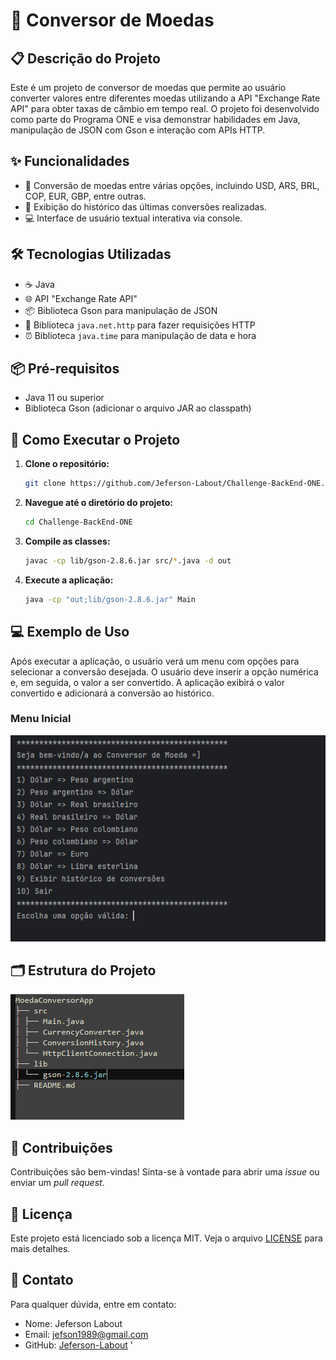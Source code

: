 # 💱 Conversor de Moedas

## 📋 Descrição do Projeto

Este é um projeto de conversor de moedas que permite ao usuário converter valores entre diferentes moedas utilizando a API "Exchange Rate API" para obter taxas de câmbio em tempo real. O projeto foi desenvolvido como parte do Programa ONE e visa demonstrar habilidades em Java, manipulação de JSON com Gson e interação com APIs HTTP.

## ✨ Funcionalidades

- 🚀 Conversão de moedas entre várias opções, incluindo USD, ARS, BRL, COP, EUR, GBP, entre outras.
- 📝 Exibição do histórico das últimas conversões realizadas.
- 💻 Interface de usuário textual interativa via console.

## 🛠️ Tecnologias Utilizadas

- ☕ Java
- 🌐 API "Exchange Rate API"
- 📦 Biblioteca Gson para manipulação de JSON
- 📡 Biblioteca `java.net.http` para fazer requisições HTTP
- ⏰ Biblioteca `java.time` para manipulação de data e hora

## 📦 Pré-requisitos

- Java 11 ou superior
- Biblioteca Gson (adicionar o arquivo JAR ao classpath)

## 🚀 Como Executar o Projeto

1. **Clone o repositório:**
    ```sh
    git clone https://github.com/Jeferson-Labout/Challenge-BackEnd-ONE.git
    ```
2. **Navegue até o diretório do projeto:**
    ```sh
    cd Challenge-BackEnd-ONE
    ```
3. **Compile as classes:**
    ```sh
    javac -cp lib/gson-2.8.6.jar src/*.java -d out
    ```
4. **Execute a aplicação:**
    ```sh
    java -cp "out;lib/gson-2.8.6.jar" Main
    ```

## 💻 Exemplo de Uso

Após executar a aplicação, o usuário verá um menu com opções para selecionar a conversão desejada. O usuário deve inserir a opção numérica e, em seguida, o valor a ser convertido. A aplicação exibirá o valor convertido e adicionará a conversão ao histórico.

### Menu Inicial

![Menu Inicial](imagens/Menu%20Inicial.png)



## 🗂️ Estrutura do Projeto

![Estrutura](imagens/Estrutura.png)





## 🤝 Contribuições

Contribuições são bem-vindas! Sinta-se à vontade para abrir uma _issue_ ou enviar um _pull request_.

## 📄 Licença

Este projeto está licenciado sob a licença MIT. Veja o arquivo [LICENSE](LICENSE) para mais detalhes.


## 📧 Contato

Para qualquer dúvida, entre em contato:

- Nome: Jeferson Labout
- Email: jefson1989@gmail.com
- GitHub: [Jeferson-Labout](https://github.com/Jeferson-Labout)
'
